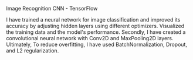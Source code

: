Image Recognition CNN - TensorFlow

I have trained a neural network for image classification and improved its accuracy by adjusting hidden layers using different optimizers. Visualized the training data and the model's performance. Secondly, I have created a convolutional neural network with Conv2D and MaxPooling2D layers. Ultimately, To reduce overfitting, I have used BatchNormalization, Dropout, and L2 regularization.

